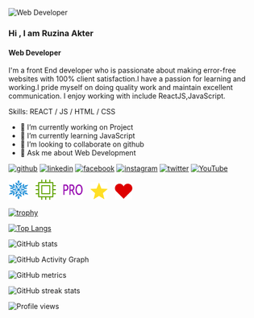 ![Web Developer](https://pbs.twimg.com/profile_banners/1724977285437300736/1700102403/600x200)

### Hi , I am Ruzina Akter
#### Web Developer


I'm a front End developer who is passionate about making error-free websites with 100% client satisfaction.I have a passion for learning and working.I pride myself on doing quality work and maintain excellent communication. I enjoy working with include ReactJS,JavaScript.

Skills:   REACT / JS / HTML / CSS

- 🔭 I’m currently working on Project 
- 🌱 I’m currently learning JavaScript 
- 👯 I’m looking to collaborate on github 
- 💬 Ask me about Web Development 


[<img src='https://cdn.jsdelivr.net/npm/simple-icons@3.0.1/icons/github.svg' alt='github' height='40'>](https://github.com/https://github.com/ruzina914)  [<img src='https://cdn.jsdelivr.net/npm/simple-icons@3.0.1/icons/linkedin.svg' alt='linkedin' height='40'>](https://www.linkedin.com/in/ruzina914/)  [<img src='https://cdn.jsdelivr.net/npm/simple-icons@3.0.1/icons/facebook.svg' alt='facebook' height='40'>](https://www.facebook.com/ruzina914)  [<img src='https://cdn.jsdelivr.net/npm/simple-icons@3.0.1/icons/instagram.svg' alt='instagram' height='40'>](https://www.instagram.com/ruzina914/)  [<img src='https://cdn.jsdelivr.net/npm/simple-icons@3.0.1/icons/twitter.svg' alt='twitter' height='40'>](https://twitter.com/ruzinaakte93092)  [<img src='https://cdn.jsdelivr.net/npm/simple-icons@3.0.1/icons/youtube.svg' alt='YouTube' height='40'>](https://www.youtube.com/channel/ruzinaakte93092)  

<a href='https://archiveprogram.github.com/'><img src='https://raw.githubusercontent.com/acervenky/animated-github-badges/master/assets/acbadge.gif' width='40' height='40'></a> <a href='https://docs.github.com/en/developers'><img src='https://raw.githubusercontent.com/acervenky/animated-github-badges/master/assets/devbadge.gif' width='40' height='40'></a> <a href='https://github.com/pricing'><img src='https://raw.githubusercontent.com/acervenky/animated-github-badges/master/assets/pro.gif' width='40' height='40'></a> <a href='https://stars.github.com/'><img src='https://raw.githubusercontent.com/acervenky/animated-github-badges/master/assets/starbadge.gif' width='35' height='35'></a> <a href='https://docs.github.com/en/github/supporting-the-open-source-community-with-github-sponsors'><img src='https://raw.githubusercontent.com/acervenky/animated-github-badges/master/assets/sponsorbadge.gif' width='35' height='35'></a> 

[![trophy](https://github-profile-trophy.vercel.app/?username=https://github.com/ruzina914)](https://github.com/ryo-ma/github-profile-trophy)

[![Top Langs](https://github-readme-stats.vercel.app/api/top-langs/?username=https://github.com/ruzina914)](https://github.com/anuraghazra/github-readme-stats)

![GitHub stats](https://github-readme-stats.vercel.app/api?username=https://github.com/ruzina914&show_icons=true&count_private=true)  

![GitHub Activity Graph](https://activity-graph.herokuapp.com/graph?username=https://github.com/ruzina914)  

![GitHub metrics](https://metrics.lecoq.io/https://github.com/ruzina914)  

![GitHub streak stats](https://streak-stats.demolab.com/?user=https://github.com/ruzina914)  

![Profile views](https://gpvc.arturio.dev/https://github.com/ruzina914)  
